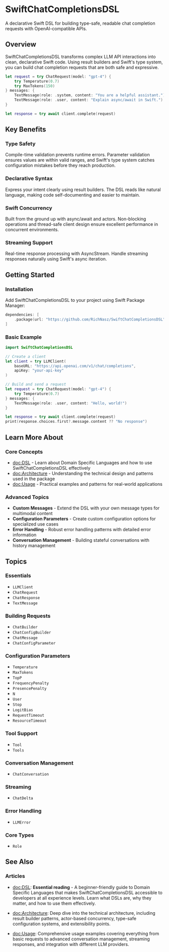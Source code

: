 # SwiftChatCompletionsDSL

A declarative Swift DSL for building type-safe, readable chat completion requests with OpenAI-compatible APIs.

## Overview

SwiftChatCompletionsDSL transforms complex LLM API interactions into clean, declarative Swift code. Using result builders and Swift's type system, you can build chat completion requests that are both safe and expressive.

```swift
let request = try ChatRequest(model: "gpt-4") {
    try Temperature(0.7)
    try MaxTokens(150)
} messages: {
    TextMessage(role: .system, content: "You are a helpful assistant.")
    TextMessage(role: .user, content: "Explain async/await in Swift.")
}

let response = try await client.complete(request)
```

## Key Benefits

### Type Safety
Compile-time validation prevents runtime errors. Parameter validation ensures values are within valid ranges, and Swift's type system catches configuration mistakes before they reach production.

### Declarative Syntax
Express your intent clearly using result builders. The DSL reads like natural language, making code self-documenting and easier to maintain.

### Swift Concurrency
Built from the ground up with async/await and actors. Non-blocking operations and thread-safe client design ensure excellent performance in concurrent environments.

### Streaming Support
Real-time response processing with AsyncStream. Handle streaming responses naturally using Swift's async iteration.

## Getting Started

### Installation

Add SwiftChatCompletionsDSL to your project using Swift Package Manager:

```swift
dependencies: [
    .package(url: "https://github.com/RichNasz/SwiftChatCompletionsDSL", from: "1.0.0")
]
```

### Basic Example

```swift
import SwiftChatCompletionsDSL

// Create a client
let client = try LLMClient(
    baseURL: "https://api.openai.com/v1/chat/completions",
    apiKey: "your-api-key"
)

// Build and send a request
let request = try ChatRequest(model: "gpt-4") {
    try Temperature(0.7)
} messages: {
    TextMessage(role: .user, content: "Hello, world!")
}

let response = try await client.complete(request)
print(response.choices.first?.message.content ?? "No response")
```

## Learn More About

### Core Concepts

- <doc:DSL> - Learn about Domain Specific Languages and how to use SwiftChatCompletionsDSL effectively
- <doc:Architecture> - Understanding the technical design and patterns used in the package
- <doc:Usage> - Practical examples and patterns for real-world applications

### Advanced Topics

- **Custom Messages** - Extend the DSL with your own message types for multimodal content
- **Configuration Parameters** - Create custom configuration options for specialized use cases
- **Error Handling** - Robust error handling patterns with detailed error information
- **Conversation Management** - Building stateful conversations with history management

## Topics

### Essentials

- ``LLMClient``
- ``ChatRequest``
- ``ChatResponse``
- ``TextMessage``

### Building Requests

- ``ChatBuilder``
- ``ChatConfigBuilder``
- ``ChatMessage``
- ``ChatConfigParameter``

### Configuration Parameters

- ``Temperature``
- ``MaxTokens``
- ``TopP``
- ``FrequencyPenalty``
- ``PresencePenalty``
- ``N``
- ``User``
- ``Stop``
- ``LogitBias``
- ``RequestTimeout``
- ``ResourceTimeout``

### Tool Support

- ``Tool``
- ``Tools``

### Conversation Management

- ``ChatConversation``

### Streaming

- ``ChatDelta``

### Error Handling

- ``LLMError``

### Core Types

- ``Role``

## See Also

### Articles

- <doc:DSL>: **Essential reading** - A beginner-friendly guide to Domain Specific Languages that makes SwiftChatCompletionsDSL accessible to developers at all experience levels. Learn what DSLs are, why they matter, and how to use them effectively.

- <doc:Architecture>: Deep dive into the technical architecture, including result builder patterns, actor-based concurrency, type-safe configuration systems, and extensibility points.

- <doc:Usage>: Comprehensive usage examples covering everything from basic requests to advanced conversation management, streaming responses, and integration with different LLM providers.
